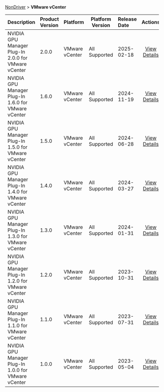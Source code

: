 
[NonDriver](/README.md)  >  **VMware vCenter**



| Description            | Product Version    | Platform                | Platform Version           | Release Date           |             Actions              |
| ---------------------- | :----------------- | :---------------------- | -------------------------- | :--------------------- | :------------------------------: |
| NVIDIA GPU Manager Plug-In 2.0.0 for VMware vCenter | 2.0.0 | VMware vCenter | All Supported | 2025-02-18 | [View Details](/details/e5b1b3_NVIDIA_GPU_Manager_Plug-In_2.0.0_for_VMware_vCenter.md) |
| NVIDIA GPU Manager Plug-In 1.6.0 for VMware vCenter | 1.6.0 | VMware vCenter | All Supported | 2024-11-19 | [View Details](/details/dbaab0_NVIDIA_GPU_Manager_Plug-In_1.6.0_for_VMware_vCenter.md) |
| NVIDIA GPU Manager Plug-In 1.5.0 for VMware vCenter | 1.5.0 | VMware vCenter | All Supported | 2024-06-28 | [View Details](/details/e7b40e_NVIDIA_GPU_Manager_Plug-In_1.5.0_for_VMware_vCenter.md) |
| NVIDIA GPU Manager Plug-In 1.4.0 for VMware vCenter | 1.4.0 | VMware vCenter | All Supported | 2024-03-27 | [View Details](/details/fae415_NVIDIA_GPU_Manager_Plug-In_1.4.0_for_VMware_vCenter.md) |
| NVIDIA GPU Manager Plug-In 1.3.0 for VMware vCenter | 1.3.0 | VMware vCenter | All Supported | 2024-01-31 | [View Details](/details/fd2e4a_NVIDIA_GPU_Manager_Plug-In_1.3.0_for_VMware_vCenter.md) |
| NVIDIA GPU Manager Plug-In 1.2.0 for VMware vCenter | 1.2.0 | VMware vCenter | All Supported | 2023-10-31 | [View Details](/details/b59610_NVIDIA_GPU_Manager_Plug-In_1.2.0_for_VMware_vCenter.md) |
| NVIDIA GPU Manager Plug-In 1.1.0 for VMware vCenter | 1.1.0 | VMware vCenter | All Supported | 2023-07-31 | [View Details](/details/2c551e_NVIDIA_GPU_Manager_Plug-In_1.1.0_for_VMware_vCenter.md) |
| NVIDIA GPU Manager Plug-In 1.0.0 for VMware vCenter | 1.0.0 | VMware vCenter | All Supported | 2023-05-04 | [View Details](/details/78e986_NVIDIA_GPU_Manager_Plug-In_1.0.0_for_VMware_vCenter.md) |
